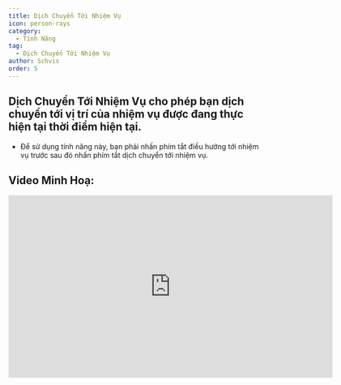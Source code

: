 ```yaml
---
title: Dịch Chuyển Tới Nhiệm Vụ
icon: person-rays
category:
  - Tính Năng
tag:
  - Dịch Chuyển Tới Nhiệm Vụ
author: Schvis
order: 5
---
```


## Dịch Chuyển Tới Nhiệm Vụ cho phép bạn dịch chuyển tới vị trí của nhiệm vụ được đang thực hiện tại thời điểm hiện tại.
- Để sử dụng tính năng này, bạn phải nhấn phím tắt điều hướng tới nhiệm vụ trước sau đó nhấn phím tắt dịch chuyển tới nhiệm vụ.

## Video Minh Hoạ:

<div class="iframe-container"><iframe width="640" height="360" src="https://www.youtube.com/embed/HNdQu39G2Tc?list=PL5eI1Tb64p56g27qfYk7VuFTz4FK6YrKa" title="Korepi - QuestTP" frameborder="0" allow="accelerometer; autoplay; clipboard-write; encrypted-media; gyroscope; picture-in-picture; web-share" allowfullscreen></iframe></div>

